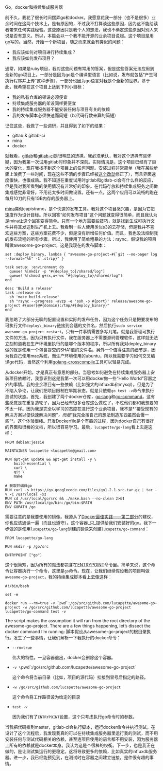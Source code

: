 Go，docker和持续集成服务器

前不久，我花了很长时间摆弄go和docker。我愿意花我一部分（也不是很多）业余时间在这两个技术上，是有原因的，不过我不打算谈这些原因，因为这不能给读者带来任何实践经验。这些原因只是我个人的想法，我也不确定这些原因对别人来说是否有意义。所以，本篇会以一个我不能开源的业余项目说起。这个项目是用go写的。当然，开始一个新项目，随之而来就会有类似的问题：

 - 我应该如何对项目进行持续集成？
 - 我应该如何发布项目？

通常，如果是ruby项目，我对这些问题有常用的答案，但是这些答案无法应用到全新的go项目上。一部分是因为go是个编译型语言（比如说，发布就包括“产生可执行程序并上传”这种步骤），一部分也因为go语言对我是个全新的世界。基于此，我希望在这个项目上达到下列小目标：

 - 我的私有仓库的架设必须便宜
 - 持续集成服务器的架设同样要便宜
 - 我的持续集成服务器不能安装任何与项目有关的依赖
 - 我的发布脚本必须快速而简短（以代码行数来算的简短）

记住这些，我做了一些调研，并且得到了如下的结果：

 - gitlab & gitlab-ci
 - mina
 - docker

就我看，[gitlab](https://www.gitlab.com/gitlab-ce/)和[gitlab-ci](https://www.gitlab.com/gitlab-ci/)是很明显的选择。我必须承认，我对这个选择有些怀疑，因为我第一次试用gitlab时印象并不深刻。实际情况是，这个项目已经有了巨大的变化，现在我找不到这个项目上的任何问题。安装过程非常简单（我在某些步骤上浪费了一些时间，现在这些不清的步骤已经被[这个改动](https://github.com/gitlabhq/gitlab-ci-runner/pull/78)修正了），而且界面速度很快，也很成熟。我不知道在重度试用时gitlab和gitlab-ci会有什么样的反应，但是我对我所看到的使用情况有非常好的印象。在代码存放和持续集成服务之间做集成感觉非常好，不用花太多时间做设置。还有一点，这两个应用可以流畅的跑在每月10刀的只有1GB内存的服务器上。

[mina](http://nadarei.co/mina/)类似capistrano，是个快速的发布工具。我对这个项目感兴趣，是因为它把速度作为设计目标。所以回答“如何发布项目”这个问题就变得很简单，而且我认为是mina让这个回答变得简单。只有一个地方需要些技巧，就是找到生成可执行文件并将其发送到生产机上去。我看到一些人使用类似s3的云存储，但是我并不喜欢这些方案，这些方案花费不少，但是没有新增任何价值。而且，我也没法控制我的发布流程的所有步骤。所以，我使用了简单粗暴的方法：rsync。假设我的项目叫做awesome-go-project，这是我现在的发布脚本：

	set :deploy_binary, lambda { "awesome-go-project-#{`git --no-pager log --format="%h" -1`.strip}" }

	task setup: :environment do
	  queue! %[mkdir -p "#{deploy_to}/shared/log"]
	  queue! %[chmod g+rx,u+rwx "#{deploy_to}/shared/log"]
	end

	desc 'Build a release'
	task :release do
	  sh 'make build-release'
	  sh "rsync --progress -avzp -e 'ssh -p #{port}' release/awesome-go-project #{user}@#{domain}:/tmp/#{deploy_binary}"
	end

我忽略了大部分无聊的配置设置和实际的发布任务，因为这个任务只是把要发布的可执行文件`deploy\_binary`链接到合适的文件名，然后执行`sudo service awesome-go-project restart`。只有一件事情需要多写几笔，就是我管理可执行文件的方法。因为只有执行文件，我在服务器上不需要源码管理软件，这样就无法立刻知道我在生产环境里执行的是哪个版本的程序，所以所有我对deploy\_binary做的就是使用一个包含提交的SHA1值的文件名。另外一个值得注意的细节是，因为我自己使用mac系统，而生产环境使用的ubuntu，所以我需要学习如何交叉编译go代码，当然这个利用[golang-crosscompile](https://github.com/davecheney/golang-crosscompile)工具可以轻易完成。

从docker开始，才是真正有意思的部分。当思考如何避免在持续集成服务器上安装项目依赖时，我意识到这是我第一次可以用docker做一些“Hello World”容器之外的事情。我的业余项目有一些依赖（比如强大的influxdb和mysql），但是为了不陷入争论，让我们把项目限制在早期状态，就是只依赖`go test -v`命令来执行测试的状态。首先，我创建了两个docker仓库，[go-lang](https://index.docker.io/u/lucapette/go-lang/)和[go-command](https://index.docker.io/u/lucapette/go-command/)。这有些感觉是在重复造轮子，因为已经有很多仓库这么做过了，不过他们都和我想要的不太一样。因为我是完全以学习的态度在进行这个业余项目，我不是*“接受现有的解决方案以便快速解决问题”*，而是*“我完全按自己的想法制造东西虽然会慢一些”*。这个体验很棒。开发Dockerfile是个有趣的过程，因为docker自己有很好的界面和很棒的文档，所以很容易学习。最后，`lucapette/go-lang`看上去是这样：

	FROM debian:jessie

	MAINTAINER lucapette <lucapette@gmail.com>

	RUN apt-get update && apt-get install -y \
	    build-essential \
	    curl \
	    git \
	    make

	# 获取并编译go
	RUN curl -s https://go.googlecode.com/files/go1.2.1.src.tar.gz | tar -v -C /usr/local -xz
	RUN cd /usr/local/go/src && ./make.bash --no-clean 2>&1
	ENV PATH /usr/local/go/bin:/go/bin:$PATH
	ENV GOPATH /go

需要注意的是我要使用的镜像。我遵从了[Docker最佳实践——第二部分](http://crosbymichael.com/dockerfile-best-practices-take-2.html)的建议，你也应该通读一遍（而且也遵守）。这个容器_只_提供给我们安装好的go。我下一步做的是使用`lucapette/go-lang`创建的镜像来创建`lucapette/go-command`：

	FROM lucapette/go-lang

	RUN mkdir -p /go/src

	ENTRYPOINT ["go"]

这个很简短，因为所有的魔法都包含在[ENTRYPOINT](http://docs.docker.io/en/latest/reference/builder/#entrypoint)命令里。简单来说，这个命令让容器执行一个命令，这里是`go`命令。现在，让我们继续假设我的项目叫做`awesome-go-project`，我的持续集成脚本看上去像这样：

	#!/bin/bash

	set -e

	docker run --rm=true -v `pwd`:/go/src/github.com/lucapette/awesome-go-project -w /go/src/github.com/lucapette/awesome-go-project  lucapette/go-command test -v

The script makes the assumption it will run from the root directory of the awesome-go-project. There are a few things happening, let’s dissect the docker command I’m running:
脚本假设从awesome-go-project的根目录执行。发生了一些事情，让我们解析一下我执行的docker命令：

 - `--rm=true`

    伟大的特性。一旦容器退出，docker会删除这个容器。

 - `-v \`pwd\`:/go/src/github.com/lucapette/awesome-go-project`

    这个命令将当前目录（比如，项目的源代码）挂接到冒号后指定的路径。

 - `-w /go/src/github.com/lucapette/awesome-go-project`

    这个命令将工作路径设为给定的目录

 - `test -v`

    因为我们有了`ENTRYPOINT`设置，这个只考虑执行go命令时的参数。

当我把代码推到master，gitlab-ci会执行脚本，运行docker命令并执行测试。在设计了这个流程后，我发现我真的可以在持续集成服务器里运行我的测试，而不用安装任何与测试代码相关的依赖，甚至连项目使用的语言都不用安装，因为服务器上所有的依赖就是docker本身。我认为这是个很棒的权衡。下一步，也是我正在做的，是让测试集运行的更稳定。这将导致更多的依赖，比如真实的influxdb服务器。进一步，我已经能预见到，在测试时在容器之间建立链接，是件很有趣的事情。